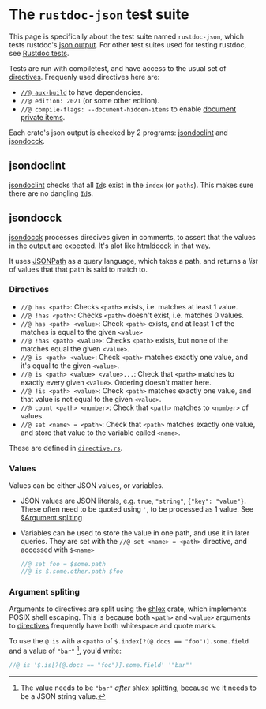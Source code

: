 # The `rustdoc-json` test suite

This page is specifically about the test suite named `rustdoc-json`, which tests rustdoc's [json output].
For other test suites used for testing rustdoc, see [Rustdoc tests](../rustdoc.md#tests).

Tests are run with compiletest, and have access to the usual set of [directives](../tests/directives.md).
Frequenly used directives here are:

- [`//@ aux-build`][aux-build] to have dependencies.
- `//@ edition: 2021` (or some other edition).
- `//@ compile-flags: --document-hidden-items` to enable [document private items].

Each crate's json output is checked by 2 programs: [jsondoclint](#jsondocck) and [jsondocck](#jsondocck).

## jsondoclint

[jsondoclint] checks that all [`Id`]s exist in the `index` (or `paths`).
This makes sure there are no dangling [`Id`]s.

<!-- TODO: It does some more things too?
Also, talk about how it works
 -->

## jsondocck

[jsondocck] processes direcives given in comments, to assert that the values in the output are expected.
It's alot like [htmldocck](./rustdoc-test-suite.md) in that way.

It uses [JSONPath] as a query language, which takes a path, and returns a *list* of values that that path is said to match to.

### Directives

- `//@ has <path>`: Checks `<path>` exists, i.e. matches at least 1 value.
- `//@ !has <path>`: Checks `<path>` doesn't exist, i.e. matches 0 values.
- `//@ has <path> <value>`: Check `<path>` exists, and at least 1 of the matches is equal to the given `<value>` 
- `//@ !has <path> <value>`: Checks `<path>` exists, but none of the matches equal the given `<value>`.
- `//@ is <path> <value>`: Check `<path>` matches exactly one value, and it's equal to the given `<value>`.
- `//@ is <path> <value> <value>...`: Check that `<path>` matches to exactly every given `<value>`. 
   Ordering doesn't matter here.
- `//@ !is <path> <value>`: Check `<path>` matches exactly one value, and that value is not equal to the given `<value>`.
- `//@ count <path> <number>`: Check that `<path>` matches to `<number>` of values.
- `//@ set <name> = <path>`: Check that `<path>` matches exactly one value, and store that value to the variable called `<name>`.

These are defined in [`directive.rs`].

### Values

Values can be either JSON values, or variables.

- JSON values are JSON literals, e.g. `true`, `"string"`, `{"key": "value"}`. 
  These often need to be quoted using `'`, to be processed as 1 value. See [§Argument spliting](#argument-spliting)
- Variables can be used to store the value in one path, and use it in later queries.
  They are set with the `//@ set <name> = <path>` directive, and accessed with `$<name>`

  ```rust
  //@ set foo = $some.path
  //@ is $.some.other.path $foo
  ```

### Argument spliting

Arguments to directives are split using the [shlex] crate, which implements POSIX shell escaping.
This is because both `<path>` and `<value>` arguments to [directives](#directives) frequently have both
whitespace and quote marks.

To use the `@ is` with a `<path>` of `$.index[?(@.docs == "foo")].some.field` and a value of `"bar"` [^why_quote], you'd write:

```rust
//@ is '$.is[?(@.docs == "foo")].some.field' '"bar"'
```

[^why_quote]: The value needs to be `"bar"` *after* shlex splitting, because we
    it needs to be a JSON string value.

[json output]: https://doc.rust-lang.org/nightly/rustdoc/unstable-features.html#json-output
[jsondocck]: https://github.com/rust-lang/rust/tree/master/src/tools/jsondocck
[jsondoclint]: https://github.com/rust-lang/rust/tree/master/src/tools/jsondoclint
[aux-build]: ../tests/compiletest.md#building-auxiliary-crates
[`Id`]: https://doc.rust-lang.org/nightly/nightly-rustc/rustdoc_json_types/struct.Id.html
[document private items]: https://doc.rust-lang.org/nightly/rustdoc/command-line-arguments.html#--document-private-items-show-items-that-are-not-public
[`directive.rs`]: https://github.com/rust-lang/rust/blob/master/src/tools/jsondocck/src/directive.rs
[shlex]: https://docs.rs/shlex/1.3.0/shlex/index.html
[JSONPath]: https://www.rfc-editor.org/rfc/rfc9535.html
